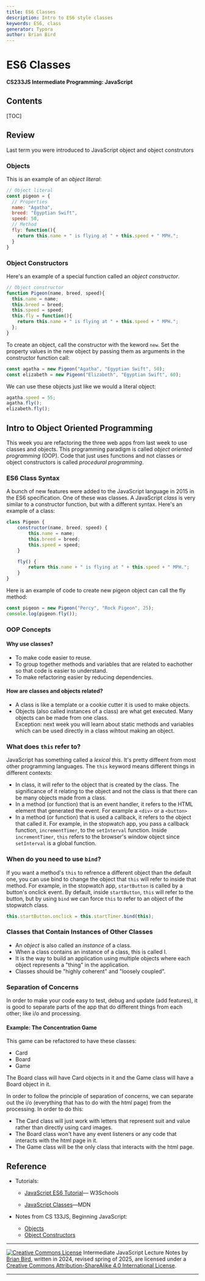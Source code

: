 ```yaml
---
title: ES6 Classes
description: Intro to ES6 style classes
keywords: ES6, class
generator: Typora
author: Brian Bird
---
```


<h1>ES6 Classes</h1>

**CS233JS Intermediate Programming: JavaScript**



<h2>Contents</h2>

[TOC]

## Review

Last term you were introduced to JavaScript object and object construtors

### Objects

This is an example of an *object literal*:

```javascript
// Object literal
const pigeon = {
  // Properties
  name: "Agatha",
  breed: "Egyptian Swift",
  speed: 50,
  // Method
  fly: function(){
    return this.name + " is flying at " + this.speed + " MPH.";
  }
}
```

### Object Constructors

Here's an example of a special function called an *object constructor*. 

```javascript
// Object constructor
function Pigeon(name, breed, speed){
  this.name = name;
  this.breed = breed;
  this.speed = speed;
  this.fly = function(){
    return this.name + " is flying at " + this.speed + " MPH.";
  };
}
```

To create an object, call the constructor with the keword `new`. Set the property values in the new object by passing them as arguments in the constructor function call:

```javascript
const agatha = new Pigeon("Agatha", "Egyptian Swift", 50);
const elizabeth = new Pigeon("Elizabeth", "Egyptian Swift", 60);
```

We can use these objects just like we would a literal object:

```javascript
agatha.speed = 55;
agatha.fly();
elizabeth.fly();
```



## Intro to Object Oriented Programming

This week you are refactoring the three web apps from last week to use classes and objects. This programming paradigm is called *object oriented programming* (OOP). Code that just uses functions and not classes or object constructors is called *procedural programming*.

### ES6 Class Syntax

A bunch of new features were added to the JavaScript language in 2015 in the ES6 specification. One of these was classes. A JavaScript *class* is very similar to a constructor function, but with a different syntax. Here's an example of a class:

```javascript
class Pigeon {
    constructor(name, breed, speed) {
        this.name = name;
        this.breed = breed;
        this.speed = speed;
    }

    fly() {
        return this.name + " is flying at " + this.speed + " MPH.";
    }
}
```

Here is an example of code to create new pigeon object can call the fly method:

```javascript
const pigeon = new Pigeon("Percy", "Rock Pigeon", 25);
console.log(pigeon.fly());
```

### OOP Concepts

#### Why use classes?

- To make code easier to reuse.
- To group together methods and variables that are related to eachother so that code is easier to understand.
- To make refactoring easier by reducing dependencies.

#### How are classes and objects related?

- A class is like a template or a cookie cutter it is used to make objects.
- Objects (also called instances of a class) are what get executed. Many objects can be made from one class.  
  Exception: next week you will learn about static methods and variables which can be used directly in a class wihtout making an object.

### What does `this` refer to?

JavaScript has something called a *lexical this*. It's pretty diffeent from most other programming languages. The `this` keyword means different things in different contexts:

- In class, it will refer to the object that is created by the class. The significance of it relating to the object and not the class is that there can be many objects made from a class.
- In a method (or function) that is an event handler, it refers to the HTML element that generated the event. For example a `<div>` or a `<button>` 
- In a method (or function) that is used a callback, it refers to the object that called it. For example, in the stopwatch app, you pass a callback function, `incrementTimer`,  to the `setInterval` function. Inside `incrementTimer`, `this` refers to the browser's window object since `setInterval` is a global function.

### When do you need to use `bind`?

If you want a method's `this` to refrence a different object than the default one, you can use bind to change the object that `this` will refer to inside that method. For example, in the stopwatch app, `startButton` is called by a button's  onclick event. By default, inside `startButton`, `this` will refer to the button, but by using `bind` we can force `this` to refer to an object of the stopwatch class.

``` javascript
this.startButton.onclick = this.startTimer.bind(this);
```

### Classes that Contain Instances of Other Classes

- An *object* is also called an *instance* of a class.
- When a class contains an instance of a class, this is called I.
- It is the way to build an application using multiple objects where each object represents a "thing" in the application.
- Classes should be "highly coherent" and "loosely coupled".

### Separation of Concerns

In order to make your code easy to test, debug and update (add features), it is good to separate parts of the app that do different things from each other; like i/o and processing. 

#### Example: The Concentration Game

This game can be refactored to have these classes:

- Card
- Board
- Game

The Board class will have Card objects in it and the Game class will have a Board object in it.

In order to follow the principle of separation of concerns, we can separate out the i/o (everything that has to do with the html page) from the processing. In order to do this:

- The Card class will just work with letters that represent suit and value rather than directly using card images.
- The Board class won't have any event listeners or any code that interacts with the html page in it.
- The Game class will be the only class that interacts with the html page.





## Reference

- Tutorials:

  - [JavaScript ES6 Tutorial](https://www.w3schools.com/js/js_es6.asp)&mdash; W3Schools

  - [JavaScript Classes](https://developer.mozilla.org/en-US/docs/Web/JavaScript/Reference/Classes)&mdash;MDN

- Notes from CS 133JS, Beginning JavaScript:

  - [Objects](https://lcc-cit.github.io/CS133JS-CourseMaterials/LectureNotes/CS133JS-LN-W07-D1-Objects.html)
  - [Object Constructors](https://lcc-cit.github.io/CS133JS-CourseMaterials/LectureNotes/CS133JS-LN-W07-D2-ObjectConstructors.html)



------

[![Creative Commons License](https://i.creativecommons.org/l/by-sa/4.0/88x31.png)](http://creativecommons.org/licenses/by-sa/4.0/) Intermediate JavaScript Lecture Notes by [Brian Bird](https://profbird.dev), written in 2024, revised spring of <time>2025</time>, are licensed under a [Creative Commons Attribution-ShareAlike 4.0 International License](http://creativecommons.org/licenses/by-sa/4.0/). 

------------